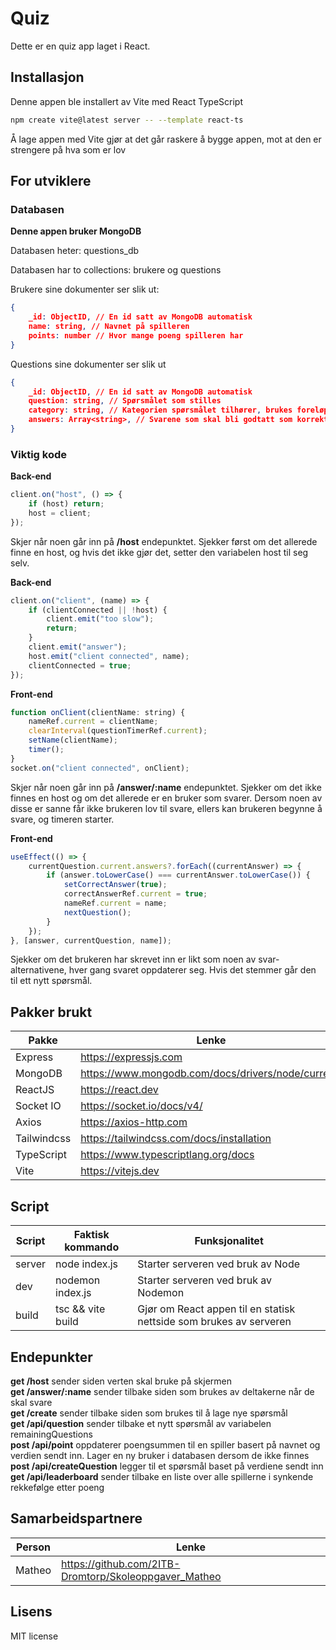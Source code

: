 # Quiz

Dette er en quiz app laget i React.

## Installasjon

Denne appen ble installert av Vite med React TypeScript

```bash
npm create vite@latest server -- --template react-ts
```

Å lage appen med Vite gjør at det går raskere å bygge appen, mot at den er strengere på hva som er lov

## For utviklere

### Databasen

**Denne appen bruker MongoDB**

Databasen heter: questions_db

Databasen har to collections: brukere og questions

Brukere sine dokumenter ser slik ut:

```json
{
    _id: ObjectID, // En id satt av MongoDB automatisk
    name: string, // Navnet på spilleren
    points: number // Hvor mange poeng spilleren har
}
```

Questions sine dokumenter ser slik ut

```json
{
    _id: ObjectID, // En id satt av MongoDB automatisk
    question: string, // Spørsmålet som stilles
    category: string, // Kategorien spørsmålet tilhører, brukes foreløpig ikke til noe
    answers: Array<string>, // Svarene som skal bli godtatt som korrekte
}
```

### Viktig kode

**Back-end**

```js
client.on("host", () => {
    if (host) return;
    host = client;
});
```

Skjer når noen går inn på **/host** endepunktet. Sjekker først om det allerede finne en host, og hvis det ikke gjør det, setter den variabelen host til seg selv.

**Back-end**

```js
client.on("client", (name) => {
    if (clientConnected || !host) {
        client.emit("too slow");
        return;
    }
    client.emit("answer");
    host.emit("client connected", name);
    clientConnected = true;
});
```

**Front-end**

```js
function onClient(clientName: string) {
    nameRef.current = clientName;
    clearInterval(questionTimerRef.current);
    setName(clientName);
    timer();
}
socket.on("client connected", onClient);
```

Skjer når noen går inn på **/answer/:name** endepunktet. Sjekker om det ikke finnes en host og om det allerede er en bruker som svarer. Dersom noen av disse er sanne får ikke brukeren lov til svare, ellers kan brukeren begynne å svare, og timeren starter.

**Front-end**

```js
useEffect(() => {
    currentQuestion.current.answers?.forEach((currentAnswer) => {
        if (answer.toLowerCase() === currentAnswer.toLowerCase()) {
            setCorrectAnswer(true);
            correctAnswerRef.current = true;
            nameRef.current = name;
            nextQuestion();
        }
    });
}, [answer, currentQuestion, name]);
```

Sjekker om det brukeren har skrevet inn er likt som noen av svar-alternativene, hver gang svaret oppdaterer seg. Hvis det stemmer går den til ett nytt spørsmål.

## Pakker brukt

| Pakke       | Lenke                                              |
| ----------- | -------------------------------------------------- |
| Express     | https://expressjs.com                              |
| MongoDB     | https://www.mongodb.com/docs/drivers/node/current/ |
| ReactJS     | https://react.dev                                  |
| Socket IO   | https://socket.io/docs/v4/                         |
| Axios       | https://axios-http.com                             |
| Tailwindcss | https://tailwindcss.com/docs/installation          |
| TypeScript  | https://www.typescriptlang.org/docs                |
| Vite        | https://vitejs.dev                                 |

## Script

| Script | Faktisk kommando  | Funksjonalitet                                                     |
| ------ | ----------------- | ------------------------------------------------------------------ |
| server | node index.js     | Starter serveren ved bruk av Node                                  |
| dev    | nodemon index.js  | Starter serveren ved bruk av Nodemon                               |
| build  | tsc && vite build | Gjør om React appen til en statisk nettside som brukes av serveren |

## Endepunkter

**get /host** sender siden verten skal bruke på skjermen  
**get /answer/:name** sender tilbake siden som brukes av deltakerne når de skal svare  
**get /create** sender tilbake siden som brukes til å lage nye spørsmål  
**get /api/question** sender tilbake et nytt spørsmål av variabelen remainingQuestions  
**post /api/point** oppdaterer poengsummen til en spiller basert på navnet og verdien sendt inn. Lager en ny bruker i databasen dersom de ikke finnes  
**post /api/createQuestion** legger til et spørsmål baset på verdiene sendt inn  
**get /api/leaderboard** sender tilbake en liste over alle spillerne i synkende rekkefølge etter poeng

## Samarbeidspartnere

| Person | Lenke                                                 |
| ------ | ----------------------------------------------------- |
| Matheo | https://github.com/2ITB-Dromtorp/Skoleoppgaver_Matheo |

## Lisens

MIT license
